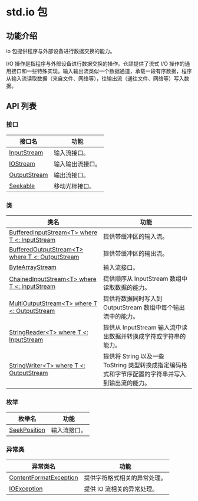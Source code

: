 # std.io 包

## 功能介绍

io 包提供程序与外部设备进行数据交换的能力。

I/O 操作是指程序与外部设备进行数据交换的操作。仓颉提供了流式 I/O 操作的通用接口和一些特殊实现。输入输出流类似一个数据通道，承载一段有序数据，程序从输入流读取数据（来自文件、网络等），往输出流（通往文件、网络等）写入数据。

## API 列表

### 接口

|              接口名          |           功能           |
| --------------------------- | ------------------------ |
| [InputStream](./io_package_api/io_package_interfaces.md#interface-inputstream) | 输入流接口。 |
| [IOStream](./io_package_api/io_package_interfaces.md#interface-iostream) | 输入输出流接口。 |
| [OutputStream](./io_package_api/io_package_interfaces.md#interface-iostream) | 输出流接口。 |
| [Seekable](./io_package_api/io_package_interfaces.md#interface-seekable) | 移动光标接口。 |

### 类

|              类名          |           功能           |
| --------------------------- | ------------------------ |
| [BufferedInputStream\<T> where T <: InputStream](./io_package_api/io_package_classes.md#class-bufferedinputstreamt-where-t--inputstream) | 提供带缓冲区的输入流。 |
| [BufferedOutputStream\<T> where T <: OutputStream](./io_package_api/io_package_classes.md#class-bufferedoutputstreamt-where-t--outputstream) | 提供带缓冲区的输出流。 |
| [ByteArrayStream](./io_package_api/io_package_classes.md#class-bytearraystream) | 输入流接口。 |
| [ChainedInputStream\<T> where T <: InputStream](./io_package_api/io_package_classes.md#class-chainedinputstreamt-where-t--inputstream) | 提供顺序从 InputStream 数组中读取数据的能力。 |
| [MultiOutputStream\<T> where T <: OutputStream](./io_package_api/io_package_classes.md#class-multioutputstreamt-where-t--outputstream) | 提供将数据同时写入到 OutputStream 数组中每个输出流中的能力。 |
| [StringReader\<T> where T <: InputStream](./io_package_api/io_package_classes.md#class-stringreadert-where-t--inputstream) | 提供从 InputStream 输入流中读出数据并转换成字符或字符串的能力。 |
| [StringWriter\<T> where T <: OutputStream](./io_package_api/io_package_classes.md#class-stringwritert-where-t--outputstream) | 提供将 String 以及一些 ToString 类型转换成指定编码格式和字节序配置的字符串并写入到输出流的能力。 |

### 枚举

|              枚举名          |           功能           |
| --------------------------- | ------------------------ |
| [SeekPosition](./io_package_api/io_package_enums.md#enum-seekposition) | 输入流接口。 |

### 异常类

|              异常类名          |           功能           |
| --------------------------- | ------------------------ |
| [ContentFormatException](./io_package_api/io_package_exceptions.md#class-contentformatexception) | 提供字符格式相关的异常处理。 |
| [IOException](./io_package_api/io_package_exceptions.md#class-ioexception) | 提供 IO 流相关的异常处理。 |

